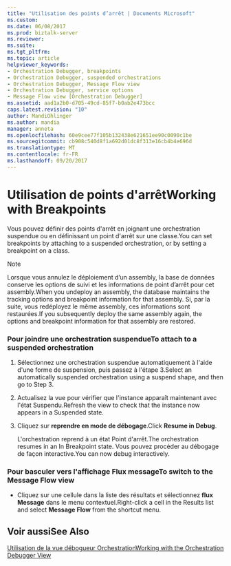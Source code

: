 ```yaml
---
title: "Utilisation des points d’arrêt | Documents Microsoft"
ms.custom: 
ms.date: 06/08/2017
ms.prod: biztalk-server
ms.reviewer: 
ms.suite: 
ms.tgt_pltfrm: 
ms.topic: article
helpviewer_keywords:
- Orchestration Debugger, breakpoints
- Orchestration Debugger, suspended orchestrations
- Orchestration Debugger, Message Flow view
- Orchestration Debugger, service options
- Message Flow view [Orchestration Debugger]
ms.assetid: aad1a2b0-d705-49cd-85f7-b0ab2e473bcc
caps.latest.revision: "10"
author: MandiOhlinger
ms.author: mandia
manager: anneta
ms.openlocfilehash: 60e9cee77f105b132438e621651ee90c0090c1be
ms.sourcegitcommit: cb908c540d8f1a692d01dc8f313e16cb4b4e696d
ms.translationtype: MT
ms.contentlocale: fr-FR
ms.lasthandoff: 09/20/2017
---
```

# <a name="working-with-breakpoints"></a><span data-ttu-id="729ed-102">Utilisation de points d'arrêt</span><span class="sxs-lookup"><span data-stu-id="729ed-102">Working with Breakpoints</span></span>
<span data-ttu-id="729ed-103">Vous pouvez définir des points d'arrêt en joignant une orchestration suspendue ou en définissant un point d'arrêt sur une classe.</span><span class="sxs-lookup"><span data-stu-id="729ed-103">You can set breakpoints by attaching to a suspended orchestration, or by setting a breakpoint on a class.</span></span>  
  
> [!NOTE]
>  <span data-ttu-id="729ed-104">Lorsque vous annulez le déploiement d’un assembly, la base de données conserve les options de suivi et les informations de point d’arrêt pour cet assembly.</span><span class="sxs-lookup"><span data-stu-id="729ed-104">When you undeploy an assembly, the database maintains the tracking options and breakpoint information for that assembly.</span></span> <span data-ttu-id="729ed-105">Si, par la suite, vous redéployez le même assembly, ces informations sont restaurées.</span><span class="sxs-lookup"><span data-stu-id="729ed-105">If you subsequently deploy the same assembly again, the options and breakpoint information for that assembly are restored.</span></span>  
  
### <a name="to-attach-to-a-suspended-orchestration"></a><span data-ttu-id="729ed-106">Pour joindre une orchestration suspendue</span><span class="sxs-lookup"><span data-stu-id="729ed-106">To attach to a suspended orchestration</span></span>  
  
1.  <span data-ttu-id="729ed-107">Sélectionnez une orchestration suspendue automatiquement à l'aide d'une forme de suspension, puis passez à l'étape 3.</span><span class="sxs-lookup"><span data-stu-id="729ed-107">Select an automatically suspended orchestration using a suspend shape, and then go to Step 3.</span></span>  
  
2.  <span data-ttu-id="729ed-108">Actualisez la vue pour vérifier que l'instance apparaît maintenant avec l'état Suspendu.</span><span class="sxs-lookup"><span data-stu-id="729ed-108">Refresh the view to check that the instance now appears in a Suspended state.</span></span>  
  
3.  <span data-ttu-id="729ed-109">Cliquez sur **reprendre en mode de débogage**.</span><span class="sxs-lookup"><span data-stu-id="729ed-109">Click **Resume in Debug**.</span></span>  
  
     <span data-ttu-id="729ed-110">L'orchestration reprend à un état Point d'arrêt.</span><span class="sxs-lookup"><span data-stu-id="729ed-110">The orchestration resumes in an In Breakpoint state.</span></span> <span data-ttu-id="729ed-111">Vous pouvez procéder au débogage de façon interactive.</span><span class="sxs-lookup"><span data-stu-id="729ed-111">You can now debug interactively.</span></span>  
  
### <a name="to-switch-to-the-message-flow-view"></a><span data-ttu-id="729ed-112">Pour basculer vers l'affichage Flux message</span><span class="sxs-lookup"><span data-stu-id="729ed-112">To switch to the Message Flow view</span></span>  
  
-   <span data-ttu-id="729ed-113">Cliquez sur une cellule dans la liste des résultats et sélectionnez **flux Message** dans le menu contextuel.</span><span class="sxs-lookup"><span data-stu-id="729ed-113">Right-click a cell in the Results list and select **Message Flow** from the shortcut menu.</span></span>  
  
## <a name="see-also"></a><span data-ttu-id="729ed-114">Voir aussi</span><span class="sxs-lookup"><span data-stu-id="729ed-114">See Also</span></span>  
 [<span data-ttu-id="729ed-115">Utilisation de la vue débogueur Orchestration</span><span class="sxs-lookup"><span data-stu-id="729ed-115">Working with the Orchestration Debugger View</span></span>](../core/working-with-the-orchestration-debugger-view.md)